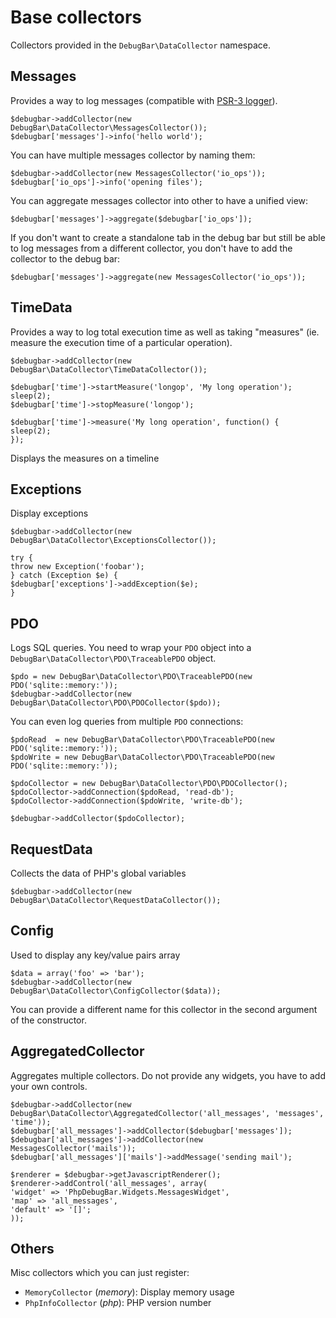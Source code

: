 
# Base collectors

Collectors provided in the `DebugBar\DataCollector` namespace.

## Messages

Provides a way to log messages (compatible with [PSR-3 logger](https://github.com/php-fig/fig-standards/blob/master/accepted/PSR-3-logger-interface.md)).

    $debugbar->addCollector(new DebugBar\DataCollector\MessagesCollector());
    $debugbar['messages']->info('hello world');

You can have multiple messages collector by naming them:

    $debugbar->addCollector(new MessagesCollector('io_ops'));
    $debugbar['io_ops']->info('opening files');

You can aggregate messages collector into other to have a unified view:

    $debugbar['messages']->aggregate($debugbar['io_ops']);

If you don't want to create a standalone tab in the debug bar but still be able
to log messages from a different collector, you don't have to add the collector
to the debug bar:

    $debugbar['messages']->aggregate(new MessagesCollector('io_ops'));

## TimeData

Provides a way to log total execution time as well as taking "measures" (ie. measure the execution time of a particular operation).

    $debugbar->addCollector(new DebugBar\DataCollector\TimeDataCollector());

    $debugbar['time']->startMeasure('longop', 'My long operation');
    sleep(2);
    $debugbar['time']->stopMeasure('longop');

    $debugbar['time']->measure('My long operation', function() {
	sleep(2);
    });

Displays the measures on a timeline

## Exceptions

Display exceptions

    $debugbar->addCollector(new DebugBar\DataCollector\ExceptionsCollector());

    try {
	throw new Exception('foobar');
    } catch (Exception $e) {
	$debugbar['exceptions']->addException($e);
    }

## PDO

Logs SQL queries. You need to wrap your `PDO` object into a `DebugBar\DataCollector\PDO\TraceablePDO` object.

    $pdo = new DebugBar\DataCollector\PDO\TraceablePDO(new PDO('sqlite::memory:'));
    $debugbar->addCollector(new DebugBar\DataCollector\PDO\PDOCollector($pdo));

You can even log queries from multiple `PDO` connections:

    $pdoRead  = new DebugBar\DataCollector\PDO\TraceablePDO(new PDO('sqlite::memory:'));
    $pdoWrite = new DebugBar\DataCollector\PDO\TraceablePDO(new PDO('sqlite::memory:'));

    $pdoCollector = new DebugBar\DataCollector\PDO\PDOCollector();
    $pdoCollector->addConnection($pdoRead, 'read-db');
    $pdoCollector->addConnection($pdoWrite, 'write-db');

    $debugbar->addCollector($pdoCollector);

## RequestData

Collects the data of PHP's global variables

    $debugbar->addCollector(new DebugBar\DataCollector\RequestDataCollector());

## Config

Used to display any key/value pairs array

    $data = array('foo' => 'bar');
    $debugbar->addCollector(new DebugBar\DataCollector\ConfigCollector($data));

You can provide a different name for this collector in the second argument of the constructor.

## AggregatedCollector

Aggregates multiple collectors. Do not provide any widgets, you have to add your own controls.

    $debugbar->addCollector(new DebugBar\DataCollector\AggregatedCollector('all_messages', 'messages', 'time'));
    $debugbar['all_messages']->addCollector($debugbar['messages']);
    $debugbar['all_messages']->addCollector(new MessagesCollector('mails'));
    $debugbar['all_messages']['mails']->addMessage('sending mail');

    $renderer = $debugbar->getJavascriptRenderer();
    $renderer->addControl('all_messages', array(
	'widget' => 'PhpDebugBar.Widgets.MessagesWidget',
	'map' => 'all_messages',
	'default' => '[]';
    ));

## Others

Misc collectors which you can just register:

 - `MemoryCollector` (*memory*): Display memory usage
 - `PhpInfoCollector` (*php*): PHP version number
